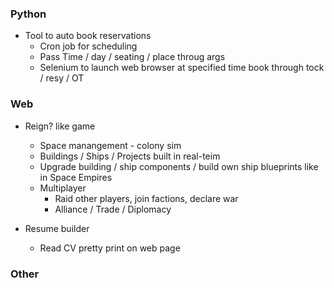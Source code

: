 ### Python

* Tool to auto book reservations
  * Cron job for scheduling
  * Pass Time / day / seating / place throug args
  * Selenium to launch web browser at specified time book through tock / resy / OT

### Web

* Reign? like game
  * Space manangement - colony sim
  * Buildings / Ships / Projects built in real-teim
  * Upgrade building / ship components / build own ship blueprints like in Space Empires
  * Multiplayer
    * Raid other players, join factions, declare war
    * Alliance / Trade / Diplomacy


* Resume builder
  * Read CV pretty print on web page


### Other
